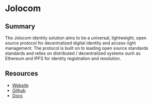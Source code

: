 # Jolocom

## Summary

The Jolocom identity solution aims to be a universal, lightweight, open source protocol for decentralized digital identity and access right management. The protocol is built on to leading open source standards standards and relies on distributed / decentralized systems such as Ethereum and IPFS for identity registration and resolution.

## Resources

* [Website](https://jolocom.io/)
* [Github](https://github.com/jolocom)
* [Docs](https://jolocom-lib.readthedocs.io/en/latest/index.html)

